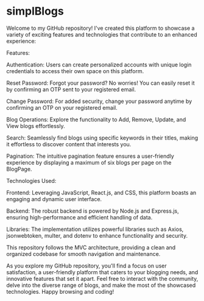 # simplBlogs

Welcome to my GitHub repository! I've created this platform to showcase a variety of exciting features and technologies that contribute to an enhanced experience:

Features:

Authentication: Users can create personalized accounts with unique login credentials to access their own space on this platform.

Reset Password: Forgot your password? No worries! You can easily reset it by confirming an OTP sent to your registered email.

Change Password: For added security, change your password anytime by confirming an OTP on your registered email.

Blog Operations: Explore the functionality to Add, Remove, Update, and View blogs effortlessly.

Search: Seamlessly find blogs using specific keywords in their titles, making it effortless to discover content that interests you.

Pagination: The intuitive pagination feature ensures a user-friendly experience by displaying a maximum of six blogs per page on the BlogPage.

Technologies Used:

Frontend: Leveraging JavaScript, React.js, and CSS, this platform boasts an engaging and dynamic user interface.

Backend: The robust backend is powered by Node.js and Express.js, ensuring high-performance and efficient handling of data.

Libraries: The implementation utilizes powerful libraries such as Axios, jsonwebtoken, multer, and dotenv to enhance functionality and security.

This repository follows the MVC architecture, providing a clean and organized codebase for smooth navigation and maintenance.

As you explore my GitHub repository, you'll find a focus on user satisfaction, a user-friendly platform that caters to your blogging needs, and innovative features that set it apart. Feel free to interact with the community, delve into the diverse range of blogs, and make the most of the showcased technologies. Happy browsing and coding!

